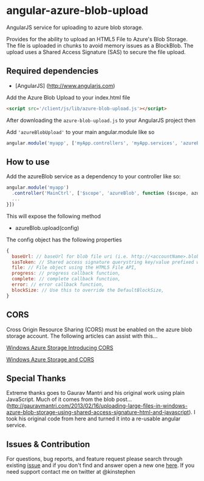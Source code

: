 angular-azure-blob-upload
=========================

AngularJS service for uploading to azure blob storage.

Provides for the ability to upload an HTML5 File to Azure's Blob Storage. The file is uploaded in chunks to avoid memory issues as a BlockBlob. The upload uses a Shared Access Signature (SAS) to secure the file upload.

Required dependencies
-----------------------
* [AngularJS] (http://www.angularjs.com) 

Add the Azure Blob Upload to your index.html file 
```HTML
<script src='/client/js/lib/azure-blob-upload.js'></script>
```

After downloading the `azure-blob-upload.js` to your AngularJS project then

Add `'azureBlobUpload'` to your main angular.module like so
```javascript
angular.module('myapp', ['myApp.controllers', 'myApp.services', 'azureBlobUpload']);
````

How to use
-------------
Add the azureBlob service as a dependency to your controller like so:
```javascript
angular.module('myapp')
  .controller('MainCtrl', ['$scope', 'azureBlob', function ($scope, azureBlob) {
  ...
}])
```

This will expose the following method

* azureBlob.upload(config)

The config object has the following properties

```javascript
{
  baseUrl: // baseUrl for blob file uri (i.e. http://<accountName>.blob.core.windows.net/<container>/<blobname>),
  sasToken: // Shared access signature querystring key/value prefixed with ?,
  file: // File object using the HTML5 File API,
  progress: // progress callback function,
  complete: // complete callback function,
  error: // error callback function,
  blockSize: // Use this to override the DefaultBlockSize,
}
```


CORS
-------------

Cross Origin Resource Sharing (CORS) must be enabled on the azure blob storage account. The following articles can assist with this...

[Windows Azure Storage Introducing CORS](http://blogs.msdn.com/b/windowsazurestorage/archive/2014/02/03/windows-azure-storage-introducing-cors.aspx)

[Windows Azure Storage and CORS](http://www.contentmaster.com/azure/windows-azure-storage-cors/)


Special Thanks 
-------------

Extreme thanks goes to Gaurav Mantri and his original work using plain JavaScript. Much of it comes from the blob post...
(http://gauravmantri.com/2013/02/16/uploading-large-files-in-windows-azure-blob-storage-using-shared-access-signature-html-and-javascript). I took his original code from here and turned it into a re-usable angular service.


Issues & Contribution
-------------

For questions, bug reports, and feature request please search through existing [issue](https://github.com/kinstephen/angular-azure-blob-upload/issues) and if you don't find and answer open a new one  [here](https://github.com/kinstephen/angular-azure-blob-upload/issues/new). If you need support contact me on twitter at @kinstephen



